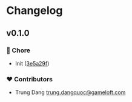 # Changelog


## v0.1.0


### 🏡 Chore

- Init ([3e5a29f](https://github.com/namesmt/kontroll/commit/3e5a29f))

### ❤️ Contributors

- Trung Dang <trung.dangquoc@gameloft.com>

